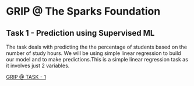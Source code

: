 # GRIP @ The Sparks Foundation


## Task 1 - Prediction using Supervised ML

The task deals with predicting the the percentage of students based on the number of study hours. We will be using simple linear regression to build our model and to make predictions.This is a simple linear regression task as it involves just 2 variables.

[GRIP @ TASK - 1](https://github.com/deepthiinduri/GRIP-TheSparksFoundation/blob/cdd4dfa3034f04a91baf597728acc95bc68810c3/TASK%20-%201.ipynb)
